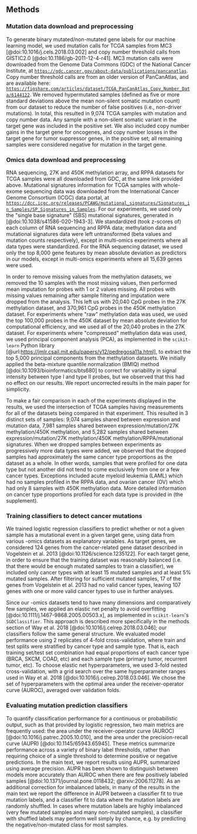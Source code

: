 ## Methods

### Mutation data download and preprocessing

To generate binary mutated/non-mutated gene labels for our machine learning model, we used mutation calls for TCGA samples from MC3 [@doi:10.1016/j.cels.2018.03.002] and copy number threshold calls from GISTIC2.0 [@doi:10.1186/gb-2011-12-4-r41].
MC3 mutation calls were downloaded from the Genome Data Commons (GDC) of the National Cancer Institute, at [`https://gdc.cancer.gov/about-data/publications/pancanatlas`](https://gdc.cancer.gov/about-data/publications/pancanatlas).
Copy number threshold calls are from an older version of PanCanAtlas, and are available here: [`https://figshare.com/articles/dataset/TCGA_PanCanAtlas_Copy_Number_Data/6144122`](https://figshare.com/articles/dataset/TCGA_PanCanAtlas_Copy_Number_Data/6144122).
We removed hypermutated samples (defined as five or more standard deviations above the mean non-silent somatic mutation count) from our dataset to reduce the number of false positives (i.e., non-driver mutations).
In total, this resulted in 9,074 TCGA samples with mutation and copy number data.
Any sample with a non-silent somatic variant in the target gene was included in the positive set.
We also included copy number gains in the target gene for oncogenes, and copy number losses in the target gene for tumor suppressor genes, in the positive set; all remaining samples were considered negative for mutation in the target gene.

### Omics data download and preprocessing

RNA sequencing, 27K and 450K methylation array, and RPPA datasets for TCGA samples were all downloaded from GDC, at the same link provided above.
Mutational signatures information for TCGA samples with whole-exome sequencing data was downloaded from the International Cancer Genome Consortium (ICGC) data portal, at [`https://dcc.icgc.org/releases/PCAWG/mutational_signatures/Signatures_in_Samples/SP_Signatures_in_Samples`](https://dcc.icgc.org/releases/PCAWG/mutational_signatures/Signatures_in_Samples/SP_Signatures_in_Samples).
For our experiments, we used only the "single base signature" (SBS) mutational signatures, generated in [@doi:10.1038/s41586-020-1943-3].
We standardized (took z-scores of) each column of RNA sequencing and RPPA data; methylation data and mutational signatures data were left untransformed (beta values and mutation counts respectively), except in multi-omics experiments where all data types were standardized.
For the RNA sequencing dataset, we used only the top 8,000 gene features by mean absolute deviation as predictors in our models, except in multi-omics experiments where all 15,639 genes were used.

In order to remove missing values from the methylation datasets, we removed the 10 samples with the most missing values, then performed mean imputation for probes with 1 or 2 values missing.
All probes with missing values remaining after sample filtering and imputation were dropped from the analysis.
This left us with 20,040 CpG probes in the 27K methylation dataset, and 370,961 CpG probes in the 450K methylation dataset.
For experiments where "raw" methylation data was used, we used the top 100,000 probes in the 450K dataset by mean absolute deviation for computational efficiency, and we used all of the 20,040 probes in the 27K dataset.
For experiments where "compressed" methylation data was used, we used principal component analysis (PCA), as implemented in the `scikit-learn` Python library [@url:https://jmlr.csail.mit.edu/papers/v12/pedregosa11a.html], to extract the top 5,000 principal components from the methylation datasets.
We initially applied the beta-mixture quantile normalization (BMIQ) method [@doi:10.1093/bioinformatics/bts680] to correct for variability in signal intensity between type I and type II probes, but we observed that this had no effect on our results.
We report uncorrected results in the main paper for simplicity.

To make a fair comparison in each of the experiments displayed in the results, we used the intersection of TCGA samples having measurements for all of the datasets being compared in that experiment.
This resulted in 3 distinct sets of samples: 9,074 samples shared between expression and mutation data, 7,981 samples shared between expression/mutation/27K methylation/450K methylation, and 5,282 samples shared between expression/mutation/27K methylation/450K methylation/RPPA/mutational signatures.
When we dropped samples between experiments as progressively more data types were added, we observed that the dropped samples had approximately the same cancer type proportions as the dataset as a whole.
In other words, samples that were profiled for one data type but not another did not tend to come exclusively from one or a few cancer types.
Exceptions included acute myeloid leukemia (LAML) which had no samples profiled in the RPPA data, and ovarian cancer (OV) which had only 8 samples with 450K methylation data.
More detailed information on cancer type proportions profiled for each data type is provided in (the supplement).

### Training classifiers to detect cancer mutations

We trained logistic regression classifiers to predict whether or not a given sample has a mutational event in a given target gene, using data from various -omics datasets as explanatory variables.
As target genes, we considered 124 genes from the cancer-related gene dataset described in Vogelstein et al. 2013 [@doi:10.1126/science.1235122].
For each target gene, in order to ensure that the training dataset was reasonably balanced (i.e. that there would be enough mutated samples to train a classifier), we included only cancer types with at least 15 mutated samples and at least 5% mutated samples.
After filtering for sufficient mutated samples, 17 of the genes from Vogelstein et al. 2013 had no valid cancer types, leaving 107 genes with one or more valid cancer types to use in further analyses.

Since our -omics datasets tend to have many dimensions and comparatively few samples, we applied an elastic net penalty to avoid overfitting [@doi:10.1111/j.1467-9868.2005.00503.x], as implemented in `scikit-learn`'s `SGDClassifier`.
This approach is described more specifically in the methods section of Way et al. 2018 [@doi:10.1016/j.celrep.2018.03.046]; our classifiers follow the same general structure.
We evaluated model performance using 2 replicates of 4-fold cross-validation, where train and test splits were stratified by cancer type and sample type.
That is, each training set/test set combination had equal proportions of each cancer type (BRCA, SKCM, COAD, etc) and each sample type (primary tumor, recurrent tumor, etc).
To choose elastic net hyperparameters, we used 3-fold nested cross-validation, with a grid search over the same hyperparameter ranges used in Way et al. 2018 [@doi:10.1016/j.celrep.2018.03.046].
We chose the set of hyperparameters with the optimal area under the receiver-operator curve (AUROC), averaged over validation folds.

### Evaluating mutation prediction classifiers

To quantify classification performance for a continuous or probabilistic output, such as that provided by logistic regression, two main metrics are frequently used: the area under the receiver-operator curve (AUROC) [@doi:10.1016/j.patrec.2005.10.010], and the area under the precision-recall curve (AUPR) [@doi:10.1145/65943.65945].
These metrics summarize performance across a variety of binary label thresholds, rather than requiring choice of a single threshold to determine positive or negative predictions.
In the main text, we report results using AUPR, summarized using average precision.
AUPR has been shown to distinguish between models more accurately than AUROC when there are few positively labeled samples [@doi:10.1371/journal.pone.0118432; @arxiv:2006.11278].
As an additional correction for imbalanced labels, in many of the results in the main text we report the difference in AUPR between a classifier fit to true mutation labels, and a classifier fit to data where the mutation labels are randomly shuffled.
In cases where mutation labels are highly imbalanced (very few mutated samples and many non-mutated samples), a classifier with shuffled labels may perform well simply by chance, e.g. by predicting the negative/non-mutated class for most samples.

<!--Recall that for each target gene, we-->
